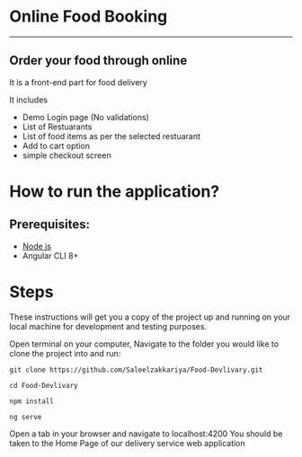 # Online Food Booking
---
## Order your food through online
It is a front-end part for food delivery

It includes

- Demo Login page (No validations)
- List of Restuarants
- List of food items as per the selected restuarant
- Add to cart option
- simple checkout screen

# How to run the application?
## Prerequisites:
- [Node js](https://nodejs.org/en/download/)
- Angular CLI 8+

# Steps
These instructions will get you a copy of the project up and running on your local machine for development and testing purposes.

Open terminal on your computer, Navigate to the folder you would like to clone the project into and run:

`git clone https://github.com/Saleelzakkariya/Food-Devlivary.git`

`cd Food-Devlivary`

`npm install`

`ng serve`

Open a tab in your browser and navigate to localhost:4200 You should be taken to the Home Page of our delivery service web application
